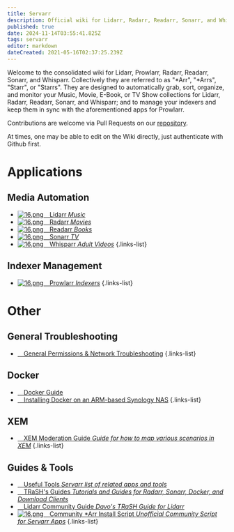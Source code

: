 ```yaml
---
title: Servarr
description: Official wiki for Lidarr, Radarr, Readarr, Sonarr, and Whisparr
published: true
date: 2024-11-14T03:55:41.825Z
tags: servarr
editor: markdown
dateCreated: 2021-05-16T02:37:25.239Z
---
```


Welcome to the consolidated wiki for Lidarr, Prowlarr, Radarr, Readarr, Sonarr, and Whisparr. Collectively they are referred to as "\*Arr", "\*Arrs", "Starr", or "Starrs". They are designed to automatically grab, sort, organize, and monitor your Music, Movie, E-Book, or TV Show collections for Lidarr, Radarr, Readarr, Sonarr, and Whisparr; and to manage your indexers and keep them in sync with the aforementioned apps for Prowlarr.

Contributions are welcome via Pull Requests on our [repository](https://github.com/Servarr/Wiki).

At times, one may be able to edit on the Wiki directly, just authenticate with Github first.

# Applications

## Media Automation

- [![16.png](/assets/lidarr/logos/16.png)&emsp;Lidarr *Music*](/lidarr)
- [![16.png](/assets/radarr/logos/16.png)&emsp;Radarr *Movies*](/radarr)
- [![16.png](/assets/readarr/logos/16.png)&emsp;Readarr *Books*](/readarr)
- [![16.png](/assets/sonarr/logos/16.png)&emsp;Sonarr *TV*](/sonarr)
- [![16.png](/assets/whisparr/logos/16.png)&emsp;Whisparr *Adult Videos*](/whisparr)
{.links-list}

## Indexer Management

- [![16.png](/assets/prowlarr/logos/16.png)&emsp;Prowlarr *Indexers*](/prowlarr)
{.links-list}

# Other

## General Troubleshooting

- [<i class="far fa-life-ring"></i>&emsp;General Permissions & Network Troubleshooting](/permissions-and-networking)
{.links-list}

## Docker

- [<i class="fab fa-docker"></i>&emsp;Docker Guide](/docker-guide)
- [<i class="fas fa-box-open"></i>&emsp;Installing Docker on an ARM-based Synology NAS](/docker-arm-synology)
{.links-list}

## XEM

- [<i class="fab fa-xing"></i>&emsp;XEM Moderation Guide *Guide for how to map various scenarios in XEM*](/sonarr/xem-guide)
{.links-list}

## Guides & Tools

- [<i class="fas fa-tools"></i>&emsp;Useful Tools *Servarr list of related apps and tools*](/useful-tools)
- [<i class="fas fa-trash-alt"></i>&emsp;TRaSH's Guides *Tutorials and Guides for Radarr, Sonarr, Docker, and Download Clients*](https://trash-guides.info/)
- [<i class="fas fa-swatchbook"></i>&emsp;Lidarr Community Guide *Davo's TRaSH Guide for Lidarr*](/lidarr/community-guide)
- [![16.png](/assets/servarr/servarr_dark_fav_16.png)&emsp;Community \*Arr Install Script *Unofficial Community Script for Servarr Apps*](/install-script)
{.links-list}
